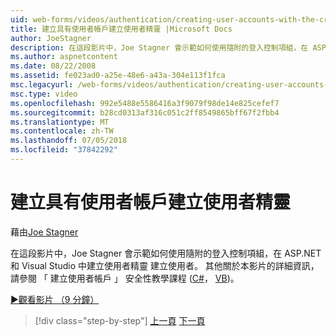 ```yaml
---
uid: web-forms/videos/authentication/creating-user-accounts-with-the-create-user-wizard
title: 建立具有使用者帳戶建立使用者精靈 |Microsoft Docs
author: JoeStagner
description: 在這段影片中，Joe Stagner 會示範如何使用隨附的登入控制項組，在 ASP.NET 和 Visual Studio 中建立使用者精靈 建立使用者。 F...
ms.author: aspnetcontent
ms.date: 08/22/2008
ms.assetid: fe023ad0-a25e-48e6-a43a-304e113f1fca
msc.legacyurl: /web-forms/videos/authentication/creating-user-accounts-with-the-create-user-wizard
msc.type: video
ms.openlocfilehash: 992e5488e5586416a3f9079f98de14e825cefef7
ms.sourcegitcommit: b28cd0313af316c051c2ff8549865bff67f2fbb4
ms.translationtype: MT
ms.contentlocale: zh-TW
ms.lasthandoff: 07/05/2018
ms.locfileid: "37842292"
---
```

<a name="creating-user-accounts-with-the-create-user-wizard"></a>建立具有使用者帳戶建立使用者精靈
====================
藉由[Joe Stagner](https://github.com/JoeStagner)

在這段影片中，Joe Stagner 會示範如何使用隨附的登入控制項組，在 ASP.NET 和 Visual Studio 中建立使用者精靈 建立使用者。 其他關於本影片的詳細資訊，請參閱 「 建立使用者帳戶 」 安全性教學課程 ([C#](../../overview/older-versions-security/membership/creating-user-accounts-cs.md)， [VB](../../overview/older-versions-security/membership/creating-user-accounts-vb.md))。

[&#9654;觀看影片 （9 分鐘）](https://channel9.msdn.com/Blogs/ASP-NET-Site-Videos/creating-user-accounts-with-the-create-user-wizard)

> [!div class="step-by-step"]
> [上一頁](changing-membership-settings-in-the-default-membership-schema.md)
> [下一頁](creating-user-accounts-programmatically.md)
